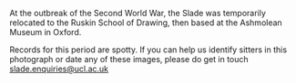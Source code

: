 At the outbreak of the Second World War, the Slade was temporarily relocated to the Ruskin School of Drawing, then based at the Ashmolean Museum in Oxford. 

Records for this period are spotty. If you can help us identify sitters in this photograph or date any of these images, please do get in touch <slade.enquiries@ucl.ac.uk>